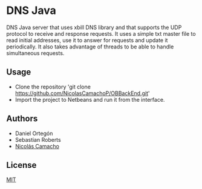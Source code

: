 # DNS Java

DNS Java server that uses xbill DNS library and that supports the UDP protocol to receive and response requests.
It uses a simple txt master file to read initial addresses, use it to answer for requests and update it periodically.
It also takes advantage of threads to be able to handle simultaneous requests.

## Usage

* Clone the repository 'git clone https://github.com/NicolasCamachoP/OBBackEnd.git'
* Import the project to Netbeans and run it from the interface.

## Authors

* Daniel Ortegón
* Sebastian Roberts
* [Nicolás Camacho](https://github.com/NicolasCamachoP)

## License 
[MIT](https://github.com/NicolasCamachoP/DNSJavaServer/blob/master/LICENSE)
